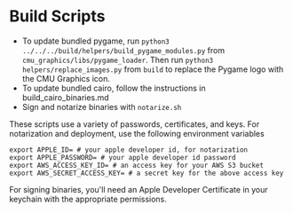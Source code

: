 # Build Scripts

* To update bundled pygame, run `python3 ../../../build/helpers/build_pygame_modules.py` from `cmu_graphics/libs/pygame_loader`. Then run `python3 helpers/replace_images.py` from `build` to replace the Pygame logo with the CMU Graphics icon.
* To update bundled cairo, follow the instructions in build_cairo_binaries.md
* Sign and notarize binaries with `notarize.sh`

These scripts use a variety of passwords, certificates, and keys. For notarization and deployment, use the following environment variables

```
export APPLE_ID= # your apple developer id, for notarization
export APPLE_PASSWORD= # your apple developer id password
export AWS_ACCESS_KEY_ID= # an access key for your AWS S3 bucket
export AWS_SECRET_ACCESS_KEY= # a secret key for the above access key
```

For signing binaries, you'll need an Apple Developer Certificate in your keychain with the appropriate permissions.
